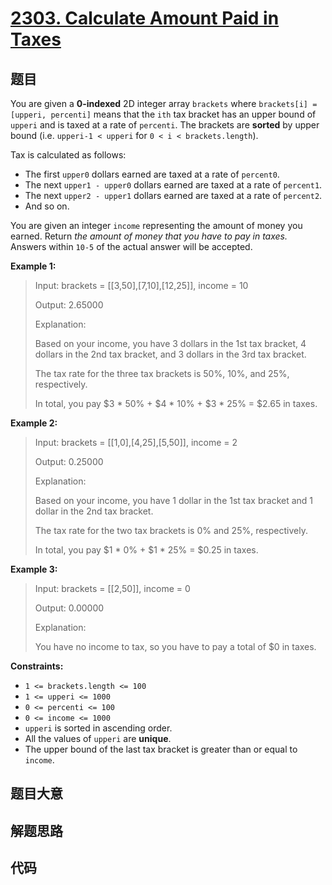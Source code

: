 # [2303. Calculate Amount Paid in Taxes](https://leetcode.com/problems/calculate-amount-paid-in-taxes/)

## 题目

You are given a **0-indexed** 2D integer array `brackets` where `brackets[i] =
[upperi, percenti]` means that the `ith` tax bracket has an upper bound of
`upperi` and is taxed at a rate of `percenti`. The brackets are **sorted** by
upper bound (i.e. `upperi-1 < upperi` for `0 < i < brackets.length`).

Tax is calculated as follows:

  * The first `upper0` dollars earned are taxed at a rate of `percent0`.
  * The next `upper1 - upper0` dollars earned are taxed at a rate of `percent1`.
  * The next `upper2 - upper1` dollars earned are taxed at a rate of `percent2`.
  * And so on.

You are given an integer `income` representing the amount of money you earned.
Return _the amount of money that you have to pay in taxes._ Answers within
`10-5` of the actual answer will be accepted.



**Example 1:**

> Input: brackets = [[3,50],[7,10],[12,25]], income = 10
> 
> Output: 2.65000
> 
> Explanation:
> 
> Based on your income, you have 3 dollars in the 1st tax bracket, 4 dollars in the 2nd tax bracket, and 3 dollars in the 3rd tax bracket.
> 
> The tax rate for the three tax brackets is 50%, 10%, and 25%, respectively.
> 
> In total, you pay $3 * 50% + $4 * 10% + $3 * 25% = $2.65 in taxes.

**Example 2:**

> Input: brackets = [[1,0],[4,25],[5,50]], income = 2
> 
> Output: 0.25000
> 
> Explanation:
> 
> Based on your income, you have 1 dollar in the 1st tax bracket and 1 dollar in the 2nd tax bracket.
> 
> The tax rate for the two tax brackets is 0% and 25%, respectively.
> 
> In total, you pay $1 * 0% + $1 * 25% = $0.25 in taxes.

**Example 3:**

> Input: brackets = [[2,50]], income = 0
> 
> Output: 0.00000
> 
> Explanation:
> 
> You have no income to tax, so you have to pay a total of $0 in taxes.

**Constraints:**

  * `1 <= brackets.length <= 100`
  * `1 <= upperi <= 1000`
  * `0 <= percenti <= 100`
  * `0 <= income <= 1000`
  * `upperi` is sorted in ascending order.
  * All the values of `upperi` are **unique**.
  * The upper bound of the last tax bracket is greater than or equal to `income`.


## 题目大意

## 解题思路

## 代码

```javascript

```


